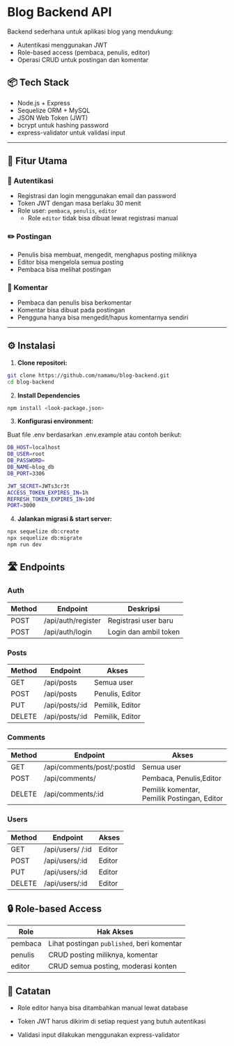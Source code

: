 # Blog Backend API

Backend sederhana untuk aplikasi blog yang mendukung:
- Autentikasi menggunakan JWT
- Role-based access (pembaca, penulis, editor)
- Operasi CRUD untuk postingan dan komentar

## 📦 Tech Stack

- Node.js + Express
- Sequelize ORM + MySQL
- JSON Web Token (JWT)
- bcrypt untuk hashing password
- express-validator untuk validasi input

---

## 🚀 Fitur Utama

### 🔐 Autentikasi
- Registrasi dan login menggunakan email dan password
- Token JWT dengan masa berlaku 30 menit
- Role user: `pembaca`, `penulis`, `editor`
  - Role `editor` tidak bisa dibuat lewat registrasi manual

### ✏️ Postingan
- Penulis bisa membuat, mengedit, menghapus posting miliknya
- Editor bisa mengelola semua posting
- Pembaca bisa melihat postingan

### 💬 Komentar
- Pembaca dan penulis bisa berkomentar
- Komentar bisa dibuat pada postingan
- Pengguna hanya bisa mengedit/hapus komentarnya sendiri

---

## ⚙️ Instalasi

1. **Clone repositori:**

```bash
git clone https://github.com/namamu/blog-backend.git
cd blog-backend
```

2. **Install Dependencies**

```bash
npm install <look-package.json>
```
3. **Konfigurasi environment:**

Buat file .env berdasarkan .env.example atau contoh berikut:

```bash
DB_HOST=localhost
DB_USER=root
DB_PASSWORD=
DB_NAME=blog_db
DB_PORT=3306

JWT_SECRET=JWTs3cr3t
ACCESS_TOKEN_EXPIRES_IN=1h
REFRESH_TOKEN_EXPIRES_IN=10d
PORT=3000
```
4. **Jalankan migrasi & start server:**

```bash
npx sequelize db:create
npx sequelize db:migrate
npm run dev
```

## 🛣️ Endpoints

### Auth
| Method | Endpoint           | Deskripsi             |
| ------ | ------------------ | --------------------- |
| POST   | /api/auth/register | Registrasi user baru  |
| POST   | /api/auth/login    | Login dan ambil token |

### Posts
| Method | Endpoint        | Akses           |
| ------ | --------------- | --------------- |
| GET    | /api/posts      | Semua user      |
| POST   | /api/posts      | Penulis, Editor |
| PUT    | /api/posts/:id | Pemilik, Editor |
| DELETE | /api/posts/:id | Pemilik, Editor |

### Comments
| Method | Endpoint                    | Akses            |
| ------ | --------------------------- | ---------------- |
| GET    | /api/comments/post/:postId | Semua user       |
| POST   | /api/comments/             | Pembaca, Penulis,Editor |
| DELETE | /api/comments/:id          | Pemilik komentar, Pemilik Postingan, Editor |

### Users
| Method | Endpoint                    | Akses            |
| ------ | --------------------------- | ---------------- |
| GET    | /api/users/ /:id              | Editor           |
| POST   | /api/users/:id                | Editor           |
| PUT    | /api/users/:id             | Editor           |
| DELETE | /api/users/:id             | Editor           |

## 🔒 Role-based Access
| Role    | Hak Akses                                  |
| ------- | ------------------------------------------ |
| pembaca | Lihat postingan `published`, beri komentar |
| penulis | CRUD posting miliknya, komentar            |
| editor  | CRUD semua posting, moderasi konten        |

## 📌 Catatan

- Role editor hanya bisa ditambahkan manual lewat database

- Token JWT harus dikirim di setiap request yang butuh autentikasi

- Validasi input dilakukan menggunakan express-validator
